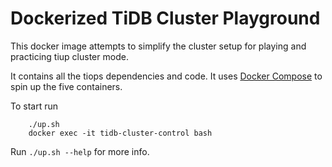 Dockerized TiDB Cluster Playground
=================

This docker image attempts to simplify the cluster setup for playing and practicing tiup cluster mode.

It contains all the tiops dependencies and code. It uses [Docker Compose](https://github.com/docker/compose) to spin up the five
containers.

To start run

````
    ./up.sh
    docker exec -it tidb-cluster-control bash
````

Run `./up.sh --help` for more info.
